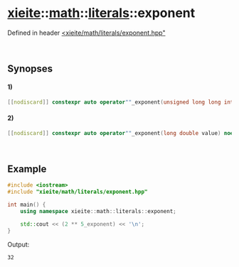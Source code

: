 # [xieite](../../../../xieite.md)\:\:[math](../../../../math.md)\:\:[literals](../../literals.md)\:\:exponent
Defined in header [<xieite/math/literals/exponent.hpp"](../../../../../include/xieite/math/literals/exponent.hpp)

&nbsp;

## Synopses
#### 1)
```cpp
[[nodiscard]] constexpr auto operator""_exponent(unsigned long long int value) noexcept;
```
#### 2)
```cpp
[[nodiscard]] constexpr auto operator""_exponent(long double value) noexcept;
```

&nbsp;

## Example
```cpp
#include <iostream>
#include "xieite/math/literals/exponent.hpp"

int main() {
    using namespace xieite::math::literals::exponent;

    std::cout << (2 ** 5_exponent) << '\n';
}
```
Output:
```
32
```
